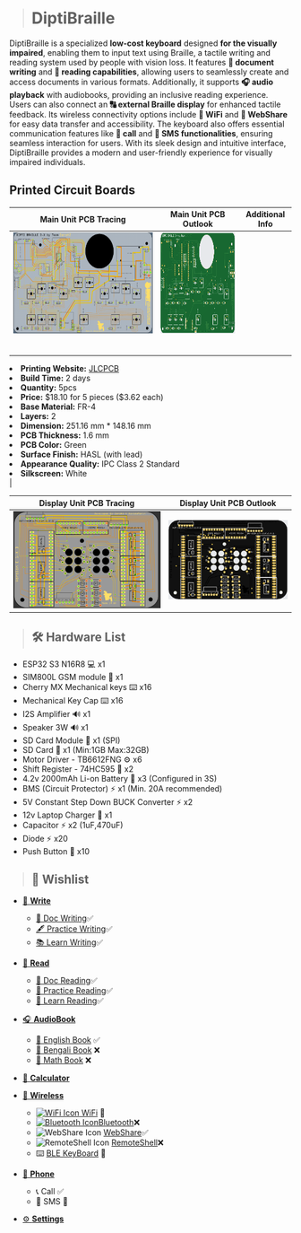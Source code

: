 ># DiptiBraille
DiptiBraille is a specialized **low-cost keyboard** designed **for the visually impaired**, enabling them to input text using Braille, a tactile writing and reading system used by people with vision loss. It features **📝 document writing** and **📖 reading capabilities**, allowing users to seamlessly create and access documents in various formats. Additionally, it supports **🎧 audio playback** with audiobooks, providing an inclusive reading experience. Users can also connect an **🔠 external Braille display** for enhanced tactile feedback. Its wireless connectivity options include **📡 WiFi** and **📶 WebShare** for easy data transfer and accessibility. The keyboard also offers essential communication features like **📱 call** and **💬 SMS functionalities**, ensuring seamless interaction for users. With its sleek design and intuitive interface, DiptiBraille provides a modern and user-friendly experience for visually impaired individuals.

## Printed Circuit Boards

| Main Unit PCB Tracing | Main Unit PCB Outlook | Additional Info |
|-------------------------|---------------------------|-----------|
| <img src="image/mainpcb.PNG" width="300" height="180"> | <img src="image/mainunit.PNG" width="300" height="180"> | 
| <ul style="width: 200px; overflow: scroll;">
  <li><strong>Printing Website:</strong> <a href="https://jlcpcb.com/">JLCPCB</a></li>
  <li><strong>Build Time:</strong> 2 days</li>
  <li><strong>Quantity:</strong> 5pcs</li>
  <li><strong>Price:</strong> $18.10 for 5 pieces ($3.62 each)</li>
  <li><strong>Base Material:</strong> FR-4</li>
  <li><strong>Layers:</strong> 2</li>
  <li><strong>Dimension:</strong> 251.16 mm * 148.16 mm</li>
  <li><strong>PCB Thickness:</strong> 1.6 mm</li>
  <li><strong>PCB Color:</strong> Green</li>
  <li><strong>Surface Finish:</strong> HASL (with lead)</li>
  <li><strong>Appearance Quality:</strong> IPC Class 2 Standard</li>
  <li><strong>Silkscreen:</strong> White</li>
</ul> |




| Display Unit PCB Tracing          | Display Unit PCB Outlook          |
|-----------------------------------|-----------------------------------|
| ![pcb1trc](image/displaypcb.PNG)           | ![pcb1shw](image/displayunit.PNG)           |

> ## 🛠️ Hardware List
- ESP32 S3 N16R8 💻 x1
- SIM800L GSM module 📶 x1
- Cherry MX Mechanical keys ⌨️ x16
- Mechanical Key Cap ⌨️ x16
- I2S Amplifier 🔊 x1
- Speaker 3W 🔊 x1
- SD Card Module 📇 x1 (SPI)
- SD Card 📇 x1 (Min:1GB Max:32GB)
- Motor Driver - TB6612FNG ⚙️ x6
- Shift Register - 74HC595 🔄 x2
- 4.2v 2000mAh Li-on Battery 🔋 x3 (Configured in 3S)
- BMS (Circuit Protector) ⚡ x1 (Min. 20A recommended)
- 5V Constant Step Down BUCK Converter ⚡ x2
- 12v Laptop Charger 🔌 x1
- Capacitor ⚡ x2 (1uF,470uF)
- Diode ⚡ x20
- Push Button 🔘 x10
  
>## 🔮 Wishlist
- [📝 **Write**](#-write)
  - [📄 Doc Writing](#-doc-writing)✅
  - [🖋️ Practice Writing](#-practice-writing)✅
  - [📚 Learn Writing](#-learn-writing)✅
  
- [📖 **Read**](#-read)
  - [📜 Doc Reading](#-doc-reading)✅
  - [📖 Practice Reading](#-practice-reading)✅
  - [📘 Learn Reading](#-learn-reading)✅
  
- [🎧 **AudioBook**](#-audiobook)
  - [📕 English Book](#-english-book) ✅
  - [📙 Bengali Book](#-bengali-book) ❌
  - [📗 Math Book](#-math-book) ❌

- [🧮 **Calculator**](#-calculator)

- [📡 **Wireless**](#-wireless)
  - [<img src="https://camo.githubusercontent.com/e80580d13d9769082fdd40894d586e4c8611da7998068ef2294ba35dd5975b15/68747470733a2f2f662e636c6f75642e6769746875622e636f6d2f6173736574732f313036373930372f313733313732342f37353661333561322d363330662d313165332d383732632d3936323166666364623830322e706e67" alt="WiFi Icon" width="24" height="24"> WiFi](#-wifi) 🔄
  - [<img src="https://static-00.iconduck.com/assets.00/bluetooth-icon-1365x2048-1dbwtuc9.png" alt="Bluetooth Icon" width="16" height="17">Bluetooth](#-bluetooth)❌
  - <img src="https://dbservices.com/assets/article/2019/10/filemaker-cloud-1.png" alt="WebShare Icon" width="24" height="24"> [WebShare](#-webshare)✅ 
  - <img src="https://www.unifiedremote.com/remotes/raw/unifiedremote_remotes_master/main_command/icon_hires.png" alt="RemoteShell Icon" width="20" height="20"> [RemoteShell](#-remoteshell)❌
  - ⌨️ [BLE KeyBoard](#-ble-keyboard) 🔄

- [📱 **Phone**](#-phone)
  - 📞 Call ✅
  - 💬 SMS 🔄

- [⚙️ **Settings**](#-settings)
